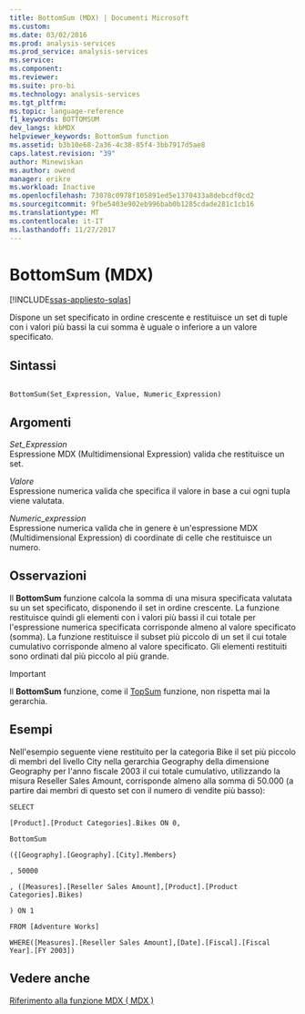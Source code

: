 ```yaml
---
title: BottomSum (MDX) | Documenti Microsoft
ms.custom: 
ms.date: 03/02/2016
ms.prod: analysis-services
ms.prod_service: analysis-services
ms.service: 
ms.component: 
ms.reviewer: 
ms.suite: pro-bi
ms.technology: analysis-services
ms.tgt_pltfrm: 
ms.topic: language-reference
f1_keywords: BOTTOMSUM
dev_langs: kbMDX
helpviewer_keywords: BottomSum function
ms.assetid: b3b10e68-2a36-4c38-85f4-3bb7917d5ae8
caps.latest.revision: "39"
author: Minewiskan
ms.author: owend
manager: erikre
ms.workload: Inactive
ms.openlocfilehash: 73078c0978f105891ed5e1370433a8debcdf0cd2
ms.sourcegitcommit: 9fbe5403e902eb996bab0b1285cdade281c1cb16
ms.translationtype: MT
ms.contentlocale: it-IT
ms.lasthandoff: 11/27/2017
---
```

# <a name="bottomsum-mdx"></a>BottomSum (MDX)
[!INCLUDE[ssas-appliesto-sqlas](../includes/ssas-appliesto-sqlas.md)]

  Dispone un set specificato in ordine crescente e restituisce un set di tuple con i valori più bassi la cui somma è uguale o inferiore a un valore specificato.  
  
## <a name="syntax"></a>Sintassi  
  
```  
  
BottomSum(Set_Expression, Value, Numeric_Expression)  
```  
  
## <a name="arguments"></a>Argomenti  
 *Set_Expression*  
 Espressione MDX (Multidimensional Expression) valida che restituisce un set.  
  
 *Valore*  
 Espressione numerica valida che specifica il valore in base a cui ogni tupla viene valutata.  
  
 *Numeric_expression*  
 Espressione numerica valida che in genere è un'espressione MDX (Multidimensional Expression) di coordinate di celle che restituisce un numero.  
  
## <a name="remarks"></a>Osservazioni  
 Il **BottomSum** funzione calcola la somma di una misura specificata valutata su un set specificato, disponendo il set in ordine crescente. La funzione restituisce quindi gli elementi con i valori più bassi il cui totale per l'espressione numerica specificata corrisponde almeno al valore specificato (somma). La funzione restituisce il subset più piccolo di un set il cui totale cumulativo corrisponde almeno al valore specificato. Gli elementi restituiti sono ordinati dal più piccolo al più grande.  
  
> [!IMPORTANT]  
>  Il **BottomSum** funzione, come il [TopSum](../mdx/topsum-mdx.md) funzione, non rispetta mai la gerarchia.  
  
## <a name="examples"></a>Esempi  
 Nell'esempio seguente viene restituito per la categoria Bike il set più piccolo di membri del livello City nella gerarchia Geography della dimensione Geography per l'anno fiscale 2003 il cui totale cumulativo, utilizzando la misura Reseller Sales Amount, corrisponde almeno alla somma di 50.000 (a partire dai membri di questo set con il numero di vendite più basso):  
  
 `SELECT`  
  
 `[Product].[Product Categories].Bikes ON 0,`  
  
 `BottomSum`  
  
 `({[Geography].[Geography].[City].Members}`  
  
 `, 50000`  
  
 `, ([Measures].[Reseller Sales Amount],[Product].[Product Categories].Bikes)`  
  
 `) ON 1`  
  
 `FROM [Adventure Works]`  
  
 `WHERE([Measures].[Reseller Sales Amount],[Date].[Fiscal].[Fiscal Year].[FY 2003])`  
  
## <a name="see-also"></a>Vedere anche  
 [Riferimento alla funzione MDX &#40; MDX &#41;](../mdx/mdx-function-reference-mdx.md)  
  
  
